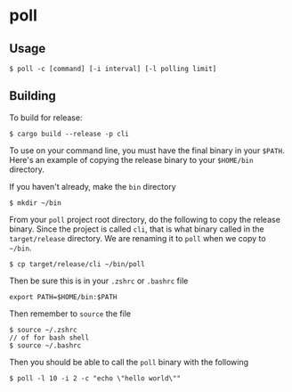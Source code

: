 # poll

## Usage

```
$ poll -c [command] [-i interval] [-l polling limit]
```

## Building

To build for release:

```
$ cargo build --release -p cli
```

To use on your command line, you must have the final binary in your `$PATH`. Here's an example of copying the release binary to your `$HOME/bin` directory.

If you haven't already, make the `bin` directory
```
$ mkdir ~/bin
```

From your `poll` project root directory, do the following to copy the release binary. Since the project is called `cli`, that is what binary called in the `target/release` directory. We are renaming it to `poll` when we copy to `~/bin`.
```
$ cp target/release/cli ~/bin/poll
```

Then be sure this is in your `.zshrc` or `.bashrc` file
```
export PATH=$HOME/bin:$PATH
```

Then remember to `source` the file
```
$ source ~/.zshrc
// of for bash shell
$ source ~/.bashrc
```

Then you should be able to call the `poll` binary with the following
```
$ poll -l 10 -i 2 -c "echo \"hello world\""
```
